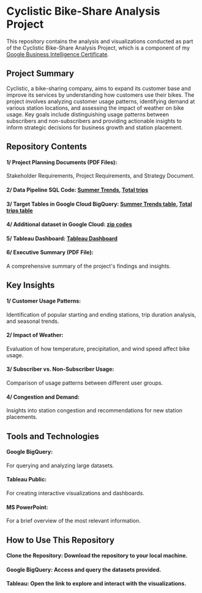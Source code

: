 # Cyclistic Bike-Share Analysis Project
This repository contains the analysis and visualizations conducted as part of the Cyclistic Bike-Share Analysis Project, which is a component of my [Google Business Intelligence Certificate](https://coursera.org/share/c4f4857aeaf61150279d9e74d63276fa).

## Project Summary
Cyclistic, a bike-sharing company, aims to expand its customer base and improve its services by understanding how customers use their bikes. The project involves analyzing customer usage patterns, identifying demand at various station locations, and assessing the impact of weather on bike usage. Key goals include distinguishing usage patterns between subscribers and non-subscribers and providing actionable insights to inform strategic decisions for business growth and station placement.

## Repository Contents
#### 1/ Project Planning Documents (PDF Files): 
Stakeholder Requirements, Project Requirements, and Strategy Document.
#### 2/ Data Pipeline SQL Code: [Summer Trends](https://console.cloud.google.com/bigquery?project=cyclistic-nyc-zip-codes&ws=!1m4!1m3!8m2!1s495492972980!2s3fe5d44fecbb4d2ea90d9c5929d16bbb), [Total trips](https://console.cloud.google.com/bigquery?project=cyclistic-nyc-zip-codes&ws=!1m4!1m3!8m2!1s495492972980!2sa465fe42dbae4d86907b8e6327fedc86)
#### 3/ Target Tables in Google Cloud BigQuery: [Summer Trends table](https://console.cloud.google.com/bigquery?project=cyclistic-nyc-zip-codes&ws=!1m5!1m4!4m3!1scyclistic-nyc-zip-codes!2scyclistic_project!3sSummer%2520Trends), [Total trips table](https://console.cloud.google.com/bigquery?project=cyclistic-nyc-zip-codes&ws=!1m5!1m4!4m3!1scyclistic-nyc-zip-codes!2scyclistic_project!3stotal%2520trips%2520table-cyclistic%2520project)
#### 4/ Additional dataset in Google Cloud: [zip codes](https://console.cloud.google.com/bigquery?project=cyclistic-nyc-zip-codes&ws=!1m5!1m4!4m3!1scyclistic-nyc-zip-codes!2szip_codes!3scyclistic_zip_codes) 
#### 5/ Tableau Dashboard: [Tableau Dashboard](https://public.tableau.com/app/profile/ahmdlx/viz/CyclisticProject_17088918886290/Cyclistic)
#### 6/ Executive Summary (PDF File): 
A comprehensive summary of the project's findings and insights.

## Key Insights
#### 1/ Customer Usage Patterns: 
Identification of popular starting and ending stations, trip duration analysis, and seasonal trends.
#### 2/ Impact of Weather: 
Evaluation of how temperature, precipitation, and wind speed affect bike usage.
#### 3/ Subscriber vs. Non-Subscriber Usage: 
Comparison of usage patterns between different user groups.
#### 4/ Congestion and Demand: 
Insights into station congestion and recommendations for new station placements.

## Tools and Technologies
#### Google BigQuery: 
For querying and analyzing large datasets.
#### Tableau Public: 
For creating interactive visualizations and dashboards.
#### MS PowerPoint: 
For a brief overview of the most relevant information.

## How to Use This Repository
#### Clone the Repository: Download the repository to your local machine.
#### Google BigQuery: Access and query the datasets provided.
#### Tableau: Open the link to explore and interact with the visualizations.
